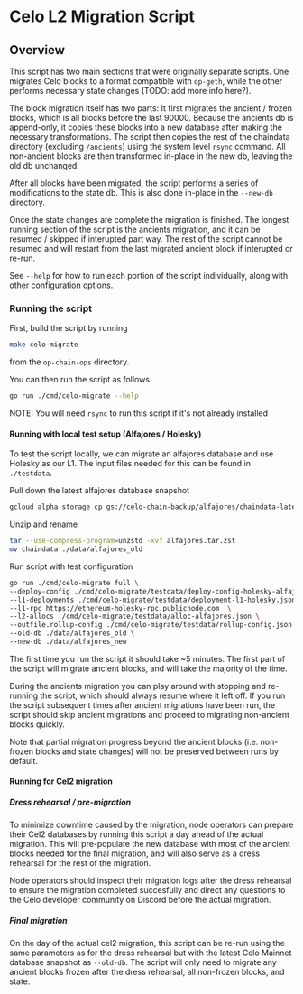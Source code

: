 # Celo L2 Migration Script

## Overview

This script has two main sections that were originally separate scripts. One migrates Celo blocks to a format compatible with `op-geth`, while the other performs necessary state changes (TODO: add more info here?).

The block migration itself has two parts: It first migrates the ancient / frozen blocks, which is all blocks before the last 90000. Because the ancients db is append-only, it copies these blocks into a new database after making the necessary transformations. The script then copies the rest of the chaindata directory (excluding `/ancients`) using the system level `rsync` command. All non-ancient blocks are then transformed in-place in the new db, leaving the old db unchanged.

After all blocks have been migrated, the script performs a series of modifications to the state db. This is also done in-place in the `--new-db` directory.

Once the state changes are complete the migration is finished. The longest running section of the script is the ancients migration, and it can be resumed / skipped if interupted part way. The rest of the script cannot be resumed and will restart from the last migrated ancient block if interupted or re-run.

See `--help` for how to run each portion of the script individually, along with other configuration options.

### Running the script

First, build the script by running

```bash
make celo-migrate
```

from the `op-chain-ops` directory.

You can then run the script as follows.

```bash
go run ./cmd/celo-migrate --help
```

NOTE: You will need `rsync` to run this script if it's not already installed

#### Running with local test setup (Alfajores / Holesky)

To test the script locally, we can migrate an alfajores database and use Holesky as our L1. The input files needed for this can be found in `./testdata`.

Pull down the latest alfajores database snapshot

```bash
gcloud alpha storage cp gs://celo-chain-backup/alfajores/chaindata-latest.tar.zst alfajores.tar.zst
```

Unzip and rename

```bash
tar --use-compress-program=unzstd -xvf alfajores.tar.zst
mv chaindata ./data/alfajores_old
```

Run script with test configuration

```bash
go run ./cmd/celo-migrate full \
--deploy-config ./cmd/celo-migrate/testdata/deploy-config-holesky-alfajores.json \
--l1-deployments ./cmd/celo-migrate/testdata/deployment-l1-holesky.json \
--l1-rpc https://ethereum-holesky-rpc.publicnode.com  \
--l2-allocs ./cmd/celo-migrate/testdata/alloc-alfajores.json \
--outfile.rollup-config ./cmd/celo-migrate/testdata/rollup-config.json \
--old-db ./data/alfajores_old \
--new-db ./data/alfajores_new
```

The first time you run the script it should take ~5 minutes. The first part of the script will migrate ancient blocks, and will take the majority of the time.

During the ancients migration you can play around with stopping and re-running the script, which should always resume where it left off. If you run the script subsequent times after ancient migrations have been run, the script should skip ancient migrations and proceed to migrating non-ancient blocks quickly.

Note that partial migration progress beyond the ancient blocks (i.e. non-frozen blocks and state changes) will not be preserved between runs by default.

#### Running for Cel2 migration

##### Dress rehearsal / pre-migration

To minimize downtime caused by the migration, node operators can prepare their Cel2 databases by running this script a day ahead of the actual migration. This will pre-populate the new database with most of the ancient blocks needed for the final migration, and will also serve as a dress rehearsal for the rest of the migration.

Node operators should inspect their migration logs after the dress rehearsal to ensure the migration completed succesfully and direct any questions to the Celo developer community on Discord before the actual migration.

##### Final migration

On the day of the actual cel2 migration, this script can be re-run using the same parameters as for the dress rehearsal but with the latest Celo Mainnet database snapshot as `--old-db`. The script will only need to migrate any ancient blocks frozen after the dress rehearsal, all non-frozen blocks, and state.
